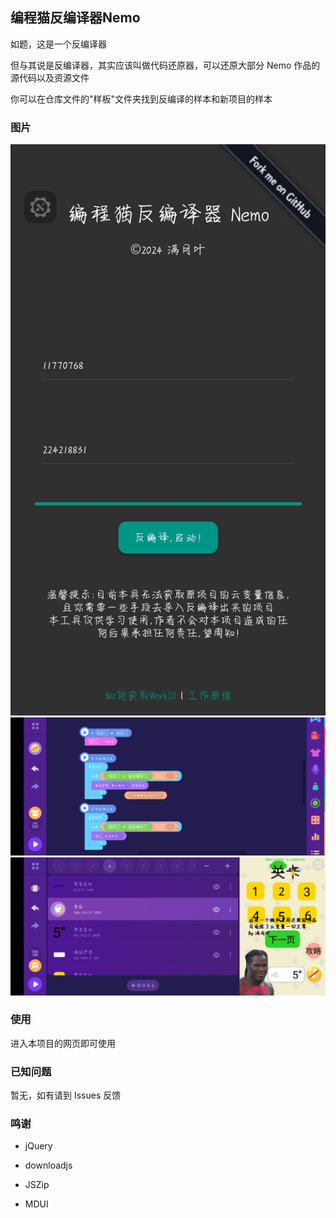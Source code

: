 ## 编程猫反编译器Nemo

如题，这是一个反编译器

但与其说是反编译器，其实应该叫做代码还原器，可以还原大部分 Nemo 作品的源代码以及资源文件

你可以在仓库文件的"样板"文件夹找到反编译的样本和新项目的样本

### 图片

![网页端截图](.github/screenshot1.jpg)
![积木编辑区截图](.github/screenshot2.jpg)
![角色舞台编辑区截图](.github/screenshot3.jpg)

### 使用

进入本项目的网页即可使用

### 已知问题

暂无，如有请到 Issues 反馈

### 鸣谢

* jQuery

* downloadjs

* JSZip

* MDUI
